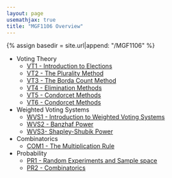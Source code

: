 ```yaml
---
layout: page
usemathjax: true
title: "MGF1106 Overview"
---
```


<script type="text/javascript" async
 src="https://cdn.mathjax.org/mathjax/latest/MathJax.js?config=TeX-MML-AM_CHTML">
</script>

{% assign basedir = site.url|append: "/MGF1106" %}

* Voting Theory
  * [VT1 - Introduction to Elections]({{basedir}}/voting/vt1-intro.html)
  * [VT2 - The Plurality Method]({{basedir}}/voting/vt2-plurality.html)
  * [VT3 - The Borda Count Method]({{basedir}}/voting/vt3-borda.html)
  * [VT4 - Elimination Methods]({{basedir}}/voting/vt4-elimination.html)
  * [VT5 - Condorcet Methods]({{basedir}}/voting/vt5-condorcet.html)
  * [VT6 - Condorcet Methods]({{basedir}}/voting/vt6-fairness.html)
* Weighted Voting Systems
  * [WVS1 - Introduction to Weighted Voting Systems]({{basedir}}/weightedvoting/wvs1-intro.html)
  * [WVS2 - Banzhaf Power]({{basedir}}/weightedvoting/wvs2-banzhaf.html)
  * [WVS3- Shapley-Shubik Power]({{basedir}}/weightedvoting/wvs3-shapleyshubik.html)
* Combinatorics
  * [COM1 - The Multiplication Rule]({{basedir}}/combinatorics/com1-multiplicationrule.html) 
* Probability
  * [PR1 - Random Experiments and Sample space]({{basedir}}/probability/pr1-samplespace.html)
  * [PR2 - Combinatorics]({{basedir}}/probability/pr2-combinatorics.html)
